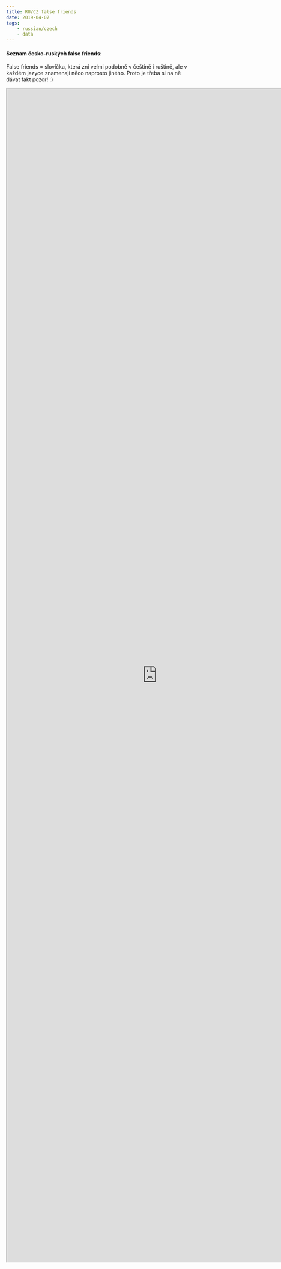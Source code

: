 ```yaml
---
title: RU/CZ false friends
date: 2019-04-07
tags: 
    - russian/czech
    - data
---
```

#### Seznam česko-ruských false friends:
False friends = slovíčka, která zní velmi podobně v češtině i ruštině, ale v každém jazyce znamenají něco naprosto jiného. Proto je třeba si na ně dávat fakt pozor! :)


<iframe src="https://en.wikibooks.org/wiki/False_Friends_of_the_Slavist/Russian-Czech" title="iframe Example 1" width="800px" height="80%">
  <p>Your browser does not support iframes.</p>
</iframe>
